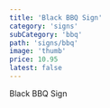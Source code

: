 ```yaml
---
title: 'Black BBQ Sign'
category: 'signs'
subCategory: 'bbq'
path: 'signs/bbq'
image: 'thumb'
price: 10.95
latest: false
---
```


Black BBQ Sign
